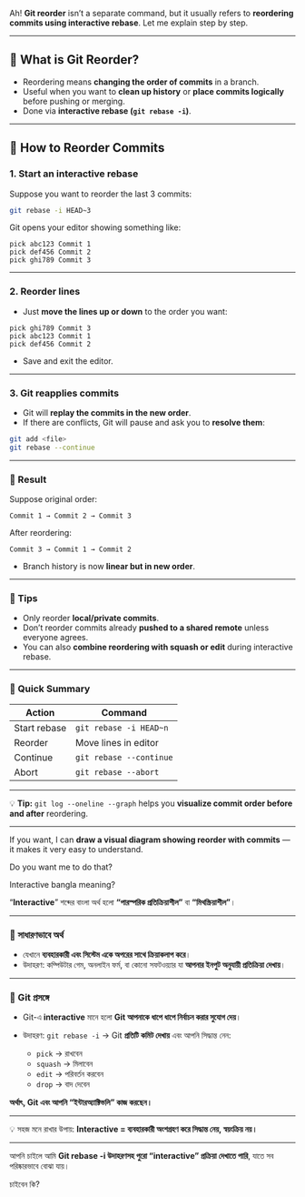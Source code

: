 Ah! **Git reorder** isn’t a separate command, but it usually refers to **reordering commits using interactive rebase**. Let me explain step by step.

---

## 🔹 What is Git Reorder?

* Reordering means **changing the order of commits** in a branch.
* Useful when you want to **clean up history** or **place commits logically** before pushing or merging.
* Done via **interactive rebase (`git rebase -i`)**.

---

## 🔹 How to Reorder Commits

### 1. Start an interactive rebase

Suppose you want to reorder the last 3 commits:

```bash
git rebase -i HEAD~3
```

Git opens your editor showing something like:

```
pick abc123 Commit 1
pick def456 Commit 2
pick ghi789 Commit 3
```

---

### 2. Reorder lines

* Just **move the lines up or down** to the order you want:

```
pick ghi789 Commit 3
pick abc123 Commit 1
pick def456 Commit 2
```

* Save and exit the editor.

---

### 3. Git reapplies commits

* Git will **replay the commits in the new order**.
* If there are conflicts, Git will pause and ask you to **resolve them**:

```bash
git add <file>
git rebase --continue
```

---

### 🔹 Result

Suppose original order:

```
Commit 1 → Commit 2 → Commit 3
```

After reordering:

```
Commit 3 → Commit 1 → Commit 2
```

* Branch history is now **linear but in new order**.

---

### 🔹 Tips

* Only reorder **local/private commits**.
* Don’t reorder commits already **pushed to a shared remote** unless everyone agrees.
* You can also **combine reordering with squash or edit** during interactive rebase.

---

### 🔹 Quick Summary

| Action       | Command                 |
| ------------ | ----------------------- |
| Start rebase | `git rebase -i HEAD~n`  |
| Reorder      | Move lines in editor    |
| Continue     | `git rebase --continue` |
| Abort        | `git rebase --abort`    |

---

💡 **Tip:**
`git log --oneline --graph` helps you **visualize commit order before and after** reordering.

---

If you want, I can **draw a visual diagram showing reorder with commits** — it makes it very easy to understand.

Do you want me to do that?


Interactive bangla meaning?

“**Interactive**” শব্দের বাংলা অর্থ হলো **“পারস্পরিক প্রতিক্রিয়াশীল”** বা **“মিথস্ক্রিয়াশীল”**।

---

### 🔹 সাধারণভাবে অর্থ

* যেখানে **ব্যবহারকারী এবং সিস্টেম একে অপরের সাথে ক্রিয়াকলাপ করে**।
* উদাহরণ: কম্পিউটার গেম, অনলাইন ফর্ম, বা কোনো সফটওয়্যার যা **আপনার ইনপুট অনুযায়ী প্রতিক্রিয়া দেখায়**।

---

### 🔹 Git প্রসঙ্গে

* Git-এ **interactive** মানে হলো **Git আপনাকে ধাপে ধাপে নির্বাচন করার সুযোগ দেয়**।
* উদাহরণ: `git rebase -i` → Git **প্রতিটি কমিট দেখায়** এবং আপনি সিদ্ধান্ত নেন:

  * `pick` → রাখবেন
  * `squash` → মিলাবেন
  * `edit` → পরিবর্তন করবেন
  * `drop` → বাদ দেবেন

**অর্থাৎ, Git এবং আপনি “ইন্টারঅ্যাক্টিভলি” কাজ করছেন।**

---

💡 সহজ মনে রাখার উপায়:
**Interactive = ব্যবহারকারী অংশগ্রহণ করে সিদ্ধান্ত নেয়, স্বয়ংক্রিয় নয়।**

---

আপনি চাইলে আমি **Git rebase -i উদাহরণসহ পুরো “interactive” প্রক্রিয়া দেখাতে পারি**, যাতে সব পরিষ্কারভাবে বোঝা যায়।

চাইবেন কি?
